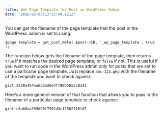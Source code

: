 ```yaml
---
title: Get Page Template for Post in WordPress Admin
date: "2016-05-05T13:55:49.121Z"
---
```


You can get the filename of the page template that the post in the WordPress admin is set to using:

```
$page template = get_post_meta( $post->ID, '_wp_page_template', true );
```

The function below gets the filename of the page template, then returns `true` if it matches the desired page template, or `false` if not. This is useful if you want to run code in the WordPress admin only for posts that are set to use a particular page template. Just replace `abc-123.php` with the filename of the template you want to check against.

`gist:3630a454aa6a3a30e4ff80b50a5c0a41`

Here’s a more general version of that function that allows you to pass in the filename of a particular page template to check against:

`gist:c6ab8aa769d90f7902d3c12562116fd7`